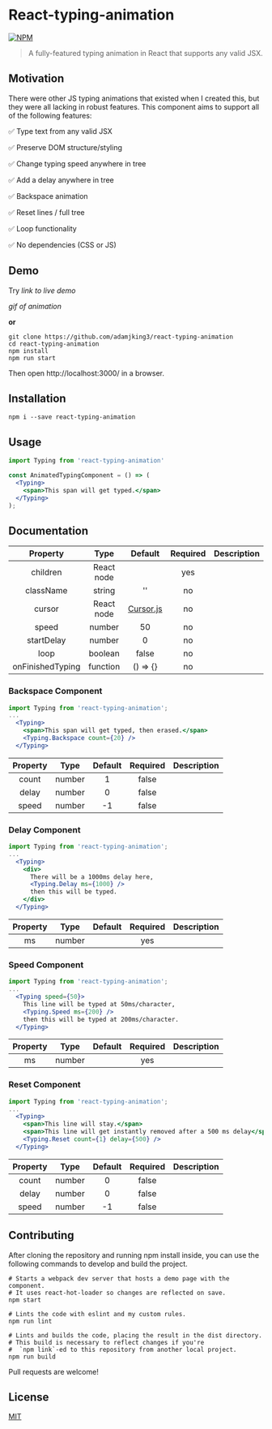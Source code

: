 React-typing-animation
============
[![NPM](https://nodei.co/npm/react-typing-animation.png)](https://npmjs.org/package/react-typing-animation)

> A fully-featured typing animation in React that supports any valid JSX.

## Motivation

There were other JS typing animations that existed when I created this, but they were all lacking in robust features. This component aims to support all of the following features:

✅ Type text from any valid JSX

✅ Preserve DOM structure/styling

✅ Change typing speed anywhere in tree

✅ Add a delay anywhere in tree

✅ Backspace animation

✅ Reset lines / full tree

✅ Loop functionality

✅ No dependencies (CSS or JS)


## Demo

Try *link to live demo*

*gif of animation*

**or**

```shell
git clone https://github.com/adamjking3/react-typing-animation
cd react-typing-animation
npm install
npm run start
```

Then open http://localhost:3000/ in a browser.

## Installation

```shell
npm i --save react-typing-animation
```

## Usage

```jsx
import Typing from 'react-typing-animation'

const AnimatedTypingComponent = () => (
  <Typing>
    <span>This span will get typed.</span>
  </Typing>
);
```


## Documentation

|     Property     |    Type    |       Default       | Required | Description |
|:----------------:|:----------:|:-------------------:|:--------:|:-----------:|
|     children     | React node |                     |    yes   |             |
|     className    |   string   |          ''         |    no    |             |
|      cursor      | React node | [Cursor.js](https://github.com/adamjking3/react-typing-animation/blob/master/src/Cursor.js)         |    no    |             |
|       speed      |   number   |          50         |    no    |             |
|    startDelay    |   number   |          0          |    no    |             |
|       loop       |   boolean  |        false        |    no    |             |
| onFinishedTyping |  function  |       () => {}      |    no    |             |


### Backspace Component

```jsx
import Typing from 'react-typing-animation';
...
  <Typing>
    <span>This span will get typed, then erased.</span>
    <Typing.Backspace count={20} />
  </Typing>
```

| Property |  Type  | Default | Required | Description |
|:--------:|:------:|:-------:|:--------:|:-----------:|
|   count  | number |    1    |   false  |             |
|   delay  | number |    0    |   false  |             |
|   speed  | number |    -1   |   false  |             |

### Delay Component

```jsx
import Typing from 'react-typing-animation';
...
  <Typing>
    <div>
      There will be a 1000ms delay here,
      <Typing.Delay ms={1000} />
      then this will be typed.
    </div>
  </Typing>
```

| Property |  Type  | Default | Required | Description |
|:--------:|:------:|:-------:|:--------:|:-----------:|
|    ms    | number |         |    yes   |             |

### Speed Component

```jsx
import Typing from 'react-typing-animation';
...
  <Typing speed={50}>
    This line will be typed at 50ms/character,
    <Typing.Speed ms={200} />
    then this will be typed at 200ms/character.
  </Typing>
```

| Property |  Type  | Default | Required | Description |
|:--------:|:------:|:-------:|:--------:|:-----------:|
|    ms    | number |         |    yes   |             |

### Reset Component

```jsx
import Typing from 'react-typing-animation';
...
  <Typing>
    <span>This line will stay.</span>
    <span>This line will get instantly removed after a 500 ms delay</span>
    <Typing.Reset count={1} delay={500} />
  </Typing>
```

| Property |  Type  | Default | Required | Description |
|:--------:|:------:|:-------:|:--------:|:-----------:|
|   count  | number |    0    |   false  |             |
|   delay  | number |    0    |   false  |             |
|   speed  | number |    -1   |   false  |             |

## Contributing

After cloning the repository and running npm install inside, you can use the following commands to develop and build the project.

```shell
# Starts a webpack dev server that hosts a demo page with the component.
# It uses react-hot-loader so changes are reflected on save.
npm start

# Lints the code with eslint and my custom rules.
npm run lint

# Lints and builds the code, placing the result in the dist directory.
# This build is necessary to reflect changes if you're
#  `npm link`-ed to this repository from another local project.
npm run build
```

Pull requests are welcome!

## License
[MIT](https://github.com/adamjking3/react-typing-animation/blob/master/LICENSE)
